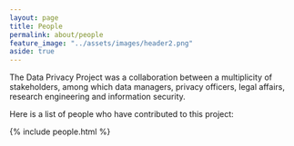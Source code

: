 ```yaml
---
layout: page
title: People
permalink: about/people
feature_image: "../assets/images/header2.png"
aside: true
---
```


The Data Privacy Project was a collaboration between a multiplicity of stakeholders, among which data managers, privacy officers, legal affairs, research engineering and information security.

Here is a list of people who have contributed to this project:

{% include people.html %}